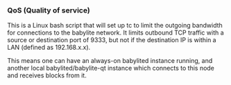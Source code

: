 ### QoS (Quality of service) ###

This is a Linux bash script that will set up tc to limit the outgoing bandwidth for connections to the babylite network. It limits outbound TCP traffic with a source or destination port of 9333, but not if the destination IP is within a LAN (defined as 192.168.x.x).

This means one can have an always-on babylited instance running, and another local babylited/babylite-qt instance which connects to this node and receives blocks from it.
